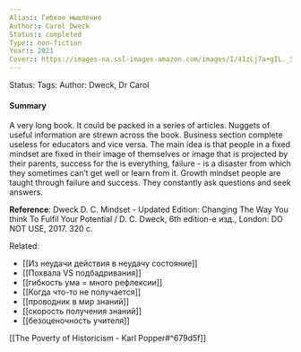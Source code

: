 ```yaml
---
Alias:: Гибкое мышление
Author:: Carol Dweck
Status:: completed
Type:: non-fiction
Year:: 2021
Cover:: https://images-na.ssl-images-amazon.com/images/I/41zLj7a+gIL._SY344_BO1,204,203,200_.jpg
---
```

Status: 
Tags: 
Author: Dweck, Dr Carol

#### Summary
A very long book. It could be packed in a series of articles. Nuggets of useful information are strewn across the book. Business section complete useless for educators and vice versa. The main idea is that people in a fixed mindset are fixed in their image of themselves or image that is projected by their parents, success for the is everything, failure - is a disaster from which they sometimes can’t get well or learn from it. Growth mindset people are taught through failure and success. They constantly ask questions and seek answers.

**Reference**: Dweck D. C. Mindset - Updated Edition: Changing The Way You think To Fulfil Your Potential / D. C. Dweck, 6th edition-е изд., London: DO NOT USE, 2017. 320 c.


Related: 
- [[Из неудачи действия в неудачу состояние]]
- [[Похвала VS подбадривания]]
- [[гибкость ума = много рефлексии]]
- [[Когда что-то не получается]]
- [[проводник в мир знаний]]
- [[скорость получения знаний]]
- [[безоценочность учителя]]

[[The Poverty of Historicism - Karl Popper#^679d5f]]

